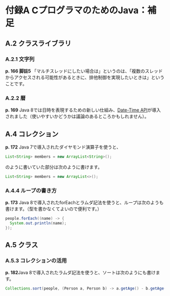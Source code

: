 # 付録A CプログラマのためのJava：補足

## A.2 クラスライブラリ

### A.2.1 文字列

**p. 166 脚註5** 「マルチスレッドにしたい場合は」というのは、「複数のスレッドからアクセスされる可能性があるときに、排他制御を実現したいときは」ということです。

### A.2.2 暦

**p. 169** Java 8では日時を表現するための新しい仕組み、[Date-Time API](https://docs.oracle.com/javase/jp/8/docs/api/java/time/package-summary.html)が導入されました（使いやすいかどうかは議論のあるところかもしれません）。

## A.4 コレクション

**p. 172** Java 7で導入されたダイヤモンド演算子を使うと、

```Java
List<String> members = new ArrayList<String>();
```

のように書いていた部分は次のように書けます。

```Java
List<String> members = new ArrayList<>();
```

### A.4.4 ループの書き方

**p. 173** Java 8で導入されたforEachとラムダ記法を使うと、ループは次のようも書けます。（型を書かなくてよいので便利です。）

```Java
people.forEach((name) -> {
  System.out.println(name);
});
```

## A.5 クラス

### A.5.3 コレクションの活用

**p. 182**Java 8で導入されたラムダ記法を使うと、ソートは次のようにも書けます。

```Java
Collections.sort(people, (Person a, Person b) -> a.getAge() - b.getAge());
```
